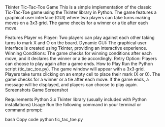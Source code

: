 
Tkinter Tic-Tac-Toe Game
This is a simple implementation of the classic Tic-Tac-Toe game using the Tkinter library in Python. The game features a graphical user interface (GUI) where two players can take turns making moves on a 3x3 grid. The game checks for a winner or a tie after each move.

Features
Player vs Player: Two players can play against each other taking turns to mark X and O on the board.
Dynamic GUI: The graphical user interface is created using Tkinter, providing an interactive experience.
Winning Conditions: The game checks for winning conditions after each move, and it declares the winner or a tie accordingly.
Retry Option: Players can choose to play again after a game ends.
How to Play
Run the Python script (tic_tac_toe.py).
The game window will appear with a 3x3 grid.
Players take turns clicking on an empty cell to place their mark (X or O).
The game checks for a winner or a tie after each move.
If the game ends, a message will be displayed, and players can choose to play again.
Screenshots
Game Screenshot

Requirements
Python 3.x
Tkinter library (usually included with Python installations)
Usage
Run the following command in your terminal or command prompt:

bash
Copy code
python tic_tac_toe.py
